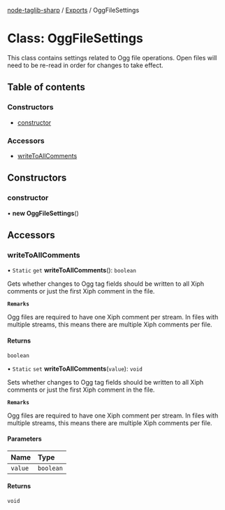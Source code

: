 [node-taglib-sharp](../README.md) / [Exports](../modules.md) / OggFileSettings

# Class: OggFileSettings

This class contains settings related to Ogg file operations. Open files will need to be re-read
in order for changes to take effect.

## Table of contents

### Constructors

- [constructor](OggFileSettings.md#constructor)

### Accessors

- [writeToAllComments](OggFileSettings.md#writetoallcomments)

## Constructors

### constructor

• **new OggFileSettings**()

## Accessors

### writeToAllComments

• `Static` `get` **writeToAllComments**(): `boolean`

Gets whether changes to Ogg tag fields should be written to all Xiph comments or just the
first Xiph comment in the file.

**`Remarks`**

Ogg files are required to have one Xiph comment per stream. In files with multiple
streams, this means there are multiple Xiph comments per file.

#### Returns

`boolean`

• `Static` `set` **writeToAllComments**(`value`): `void`

Sets whether changes to Ogg tag fields should be written to all Xiph comments or just the
first Xiph comment in the file.

**`Remarks`**

Ogg files are required to have one Xiph comment per stream. In files with multiple
streams, this means there are multiple Xiph comments per file.

#### Parameters

| Name    | Type      |
| :------ | :-------- |
| `value` | `boolean` |

#### Returns

`void`
